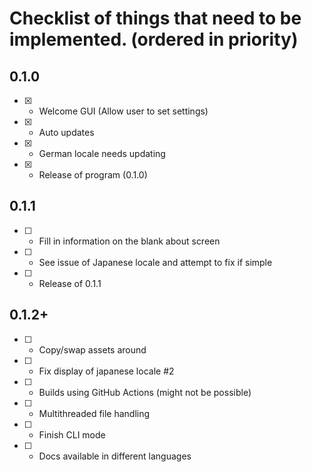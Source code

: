 # Checklist of things that need to be implemented. (ordered in priority)

## 0.1.0
- [x] - Welcome GUI (Allow user to set settings)
- [x] - Auto updates
- [x] - German locale needs updating
- [x] - Release of program (0.1.0)

## 0.1.1

- [ ] - Fill in information on the blank about screen
- [ ] - See issue of Japanese locale and attempt to fix if simple
- [ ] - Release of 0.1.1

## 0.1.2+

- [ ] - Copy/swap assets around
- [ ] - Fix display of japanese locale #2
- [ ] - Builds using GitHub Actions (might not be possible)
- [ ] - Multithreaded file handling
- [ ] - Finish CLI mode
- [ ] - Docs available in different languages